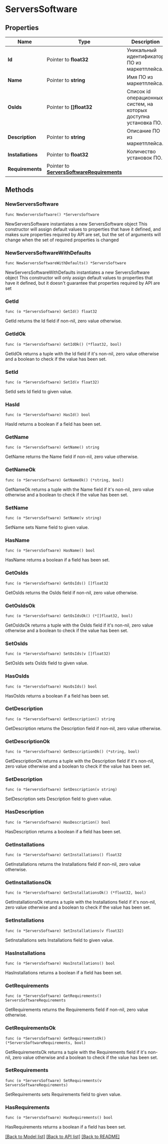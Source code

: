 # ServersSoftware

## Properties

Name | Type | Description | Notes
------------ | ------------- | ------------- | -------------
**Id** | Pointer to **float32** | Уникальный идентификатор ПО из маркетплейса. | [optional] 
**Name** | Pointer to **string** | Имя ПО из маркетплейса. | [optional] 
**OsIds** | Pointer to **[]float32** | Список id операционных систем, на которых доступна установка ПО. | [optional] 
**Description** | Pointer to **string** | Описание ПО из маркетплейса. | [optional] 
**Installations** | Pointer to **float32** | Количество установок ПО. | [optional] 
**Requirements** | Pointer to [**ServersSoftwareRequirements**](ServersSoftwareRequirements.md) |  | [optional] 

## Methods

### NewServersSoftware

`func NewServersSoftware() *ServersSoftware`

NewServersSoftware instantiates a new ServersSoftware object
This constructor will assign default values to properties that have it defined,
and makes sure properties required by API are set, but the set of arguments
will change when the set of required properties is changed

### NewServersSoftwareWithDefaults

`func NewServersSoftwareWithDefaults() *ServersSoftware`

NewServersSoftwareWithDefaults instantiates a new ServersSoftware object
This constructor will only assign default values to properties that have it defined,
but it doesn't guarantee that properties required by API are set

### GetId

`func (o *ServersSoftware) GetId() float32`

GetId returns the Id field if non-nil, zero value otherwise.

### GetIdOk

`func (o *ServersSoftware) GetIdOk() (*float32, bool)`

GetIdOk returns a tuple with the Id field if it's non-nil, zero value otherwise
and a boolean to check if the value has been set.

### SetId

`func (o *ServersSoftware) SetId(v float32)`

SetId sets Id field to given value.

### HasId

`func (o *ServersSoftware) HasId() bool`

HasId returns a boolean if a field has been set.

### GetName

`func (o *ServersSoftware) GetName() string`

GetName returns the Name field if non-nil, zero value otherwise.

### GetNameOk

`func (o *ServersSoftware) GetNameOk() (*string, bool)`

GetNameOk returns a tuple with the Name field if it's non-nil, zero value otherwise
and a boolean to check if the value has been set.

### SetName

`func (o *ServersSoftware) SetName(v string)`

SetName sets Name field to given value.

### HasName

`func (o *ServersSoftware) HasName() bool`

HasName returns a boolean if a field has been set.

### GetOsIds

`func (o *ServersSoftware) GetOsIds() []float32`

GetOsIds returns the OsIds field if non-nil, zero value otherwise.

### GetOsIdsOk

`func (o *ServersSoftware) GetOsIdsOk() (*[]float32, bool)`

GetOsIdsOk returns a tuple with the OsIds field if it's non-nil, zero value otherwise
and a boolean to check if the value has been set.

### SetOsIds

`func (o *ServersSoftware) SetOsIds(v []float32)`

SetOsIds sets OsIds field to given value.

### HasOsIds

`func (o *ServersSoftware) HasOsIds() bool`

HasOsIds returns a boolean if a field has been set.

### GetDescription

`func (o *ServersSoftware) GetDescription() string`

GetDescription returns the Description field if non-nil, zero value otherwise.

### GetDescriptionOk

`func (o *ServersSoftware) GetDescriptionOk() (*string, bool)`

GetDescriptionOk returns a tuple with the Description field if it's non-nil, zero value otherwise
and a boolean to check if the value has been set.

### SetDescription

`func (o *ServersSoftware) SetDescription(v string)`

SetDescription sets Description field to given value.

### HasDescription

`func (o *ServersSoftware) HasDescription() bool`

HasDescription returns a boolean if a field has been set.

### GetInstallations

`func (o *ServersSoftware) GetInstallations() float32`

GetInstallations returns the Installations field if non-nil, zero value otherwise.

### GetInstallationsOk

`func (o *ServersSoftware) GetInstallationsOk() (*float32, bool)`

GetInstallationsOk returns a tuple with the Installations field if it's non-nil, zero value otherwise
and a boolean to check if the value has been set.

### SetInstallations

`func (o *ServersSoftware) SetInstallations(v float32)`

SetInstallations sets Installations field to given value.

### HasInstallations

`func (o *ServersSoftware) HasInstallations() bool`

HasInstallations returns a boolean if a field has been set.

### GetRequirements

`func (o *ServersSoftware) GetRequirements() ServersSoftwareRequirements`

GetRequirements returns the Requirements field if non-nil, zero value otherwise.

### GetRequirementsOk

`func (o *ServersSoftware) GetRequirementsOk() (*ServersSoftwareRequirements, bool)`

GetRequirementsOk returns a tuple with the Requirements field if it's non-nil, zero value otherwise
and a boolean to check if the value has been set.

### SetRequirements

`func (o *ServersSoftware) SetRequirements(v ServersSoftwareRequirements)`

SetRequirements sets Requirements field to given value.

### HasRequirements

`func (o *ServersSoftware) HasRequirements() bool`

HasRequirements returns a boolean if a field has been set.


[[Back to Model list]](../README.md#documentation-for-models) [[Back to API list]](../README.md#documentation-for-api-endpoints) [[Back to README]](../README.md)



